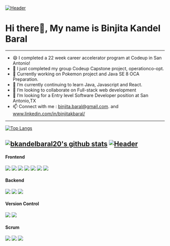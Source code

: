 <a target="_blank" rel="noopener noreferrer" href="https://github.com/bkandelbaral20/bkandelbaral20/blob/main/Binjita Kandel Baral..png">
<img src="https://github.com/bkandelbaral20/bkandelbaral20/raw/main/Binjita Kandel Baral..png" alt="Header" style="max-width:100%;">
</a>

# Hi there👋, My name is Binjita Kandel Baral 
---
- 😄 I completed a 22 week career accelerator program at Codeup in San Antonio!
- 🔭 I just completed my group Codeup Capstone project, operationco-opt.
- 🔭 Currently working on Pokemon project and Java SE 8 OCA Preparation.
- 🌱 I’m currently continuing to learn Java, Javascript and React.
- 👯  I’m looking to collaborate on Full-stack web development 
- 🤔  I’m looking for a Entry level Software Developer position at San Antonio,TX
- 📫  Connect with me : binjita.baral@gmail.com. and www.linkedin.com/in/binjitakbaral/ 
---
[![Top Langs](https://github-readme-stats.vercel.app/api/top-langs/?username=bkandelbaral20&layout=compact&theme=vue)](https://github.com/anuraghazra/github-readme-stats) 

[![bkandelbaral20's github stats](https://github-readme-stats.vercel.app/api?username=bkandelbaral20&count_private=true&show_icons=true&theme=vue&hide=stars)](https://github.com/anuraghazra/github-readme-stats)
<a target="_blank" rel="noopener noreferrer" href="https://github.com/bkandelbaral20/bkandelbaral20/blob/main/readme_header.png">
  <img src="https://github.com/bkandelbaral20/bkandelbaral20/raw/main/readme_header.png" alt="Header" style="max-width:100%;"></a>
---
#### Frontend
<p float="left">
  <img src="https://img.shields.io/badge/javascript%20-%23323330.svg?&style=for-the-badge&logo=javascript&logoColor=%23F7DF1E"/>
  <img src="https://img.shields.io/badge/html5%20-%23E34F26.svg?&style=for-the-badge&logo=html5&logoColor=white"/>
  <img src="https://img.shields.io/badge/css3%20-%231572B6.svg?&style=for-the-badge&logo=css3&logoColor=white"/>
  <img src="https://img.shields.io/badge/bootstrap%20-%23563D7C.svg?&style=for-the-badge&logo=bootstrap&logoColor=white"/>
  <img src="https://img.shields.io/badge/React%20-%23563D7C.svg?&style=for-the-badge&logo=React&logoColor=white"/>
  <img src="https://img.shields.io/badge/jquery%20-%230769AD.svg?&style=for-the-badge&logo=jquery&logoColor=white"/>
  <img src="https://img.shields.io/badge/jasmine%20-%230769AD.svg?&style=for-the-badge&logo=jasmine&logoColor=white"/>
</p>

#### Backend
<p float="left">
  <img src="https://img.shields.io/badge/spring%20-%236DB33F.svg?&style=for-the-badge&logo=spring&logoColor=white"/>
  <img src="https://img.shields.io/badge/java-%23ED8B00.svg?&style=for-the-badge&logo=java&logoColor=white"/>
  <img src="https://img.shields.io/badge/mysql-%2300f.svg?&style=for-the-badge&logo=mysql&logoColor=white"/>
</p>

#### Version Control
<p float="left">
  <img src="https://img.shields.io/badge/git%20-%23121011.svg?&style=for-the-badge&logo=git&logoColor=white"/>
  <img src="https://img.shields.io/badge/github%20-%23121011.svg?&style=for-the-badge&logo=github&logoColor=white"/>
</p>

#### Scrum
<p float="left">
  <img src="https://img.shields.io/badge/Trello%20-%23121011.svg?&style=for-the-badge&logo=Trello&logoColor=white"/>
   <img src="https://img.shields.io/badge/Agile%20-%23121011.svg?&style=for-the-badge&logo=Agile&logoColor=white"/>
   <img src="https://img.shields.io/badge/jira%20-%23121011.svg?&style=for-the-badge&logo=jira&logoColor=white"/>
</p>



